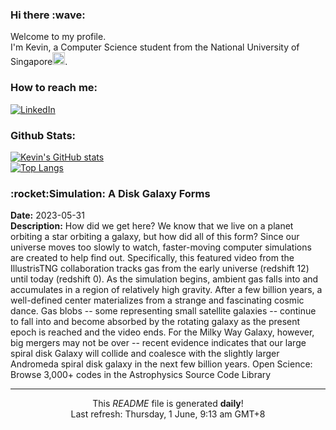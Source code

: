 <h3>Hi there :wave:</h3>

Welcome to my profile.   
I'm Kevin, a Computer Science student from the National University of Singapore<img src="https://img.icons8.com/color/96/000000/singapore-circular.png" width="20px"/>.</p>

<h3>How to reach me: </h3>
<a href="https://www.linkedin.com/in/kevin-foong/"><img alt="LinkedIn" src="https://img.shields.io/badge/linkedin-%230077B5.svg?&style=for-the-badge&logo=linkedin&logoColor=white" /></a> 

<h3>Github Stats: </h3> 

[![Kevin's GitHub stats](https://github-readme-stats.vercel.app/api?username=kevin9foong&theme=tokyonight)](https://github.com/anuraghazra/github-readme-stats) <br/>
[![Top Langs](https://github-readme-stats.vercel.app/api/top-langs/?username=kevin9foong&layout=compact&theme=tokyonight)](https://github.com/anuraghazra/github-readme-stats)

<h3>:rocket:Simulation: A Disk Galaxy Forms</h3> 
<b>Date:</b> 2023-05-31<br/>
<b>Description:</b> How did we get here? We know that we live on a planet orbiting a star orbiting a galaxy, but how did all of this form? Since our universe moves too slowly to watch, faster-moving computer simulations are created to help find out. Specifically, this featured video from the IllustrisTNG collaboration tracks gas from the early universe (redshift 12) until today (redshift 0). As the simulation begins, ambient gas falls into and accumulates in a region of relatively high gravity.  After a few billion years, a well-defined center materializes from a strange and fascinating cosmic dance. Gas blobs -- some representing small satellite galaxies -- continue to fall into and become absorbed by the rotating galaxy as the present epoch is reached and the video ends.  For the Milky Way Galaxy, however, big mergers may not be over -- recent evidence indicates that our large spiral disk Galaxy will collide and coalesce with the slightly larger Andromeda spiral disk galaxy in the next few billion years.    Open Science: Browse 3,000+ codes in the Astrophysics Source Code Library<br/>

------------
<p align="center">This <i>README</i> file is generated <b>daily</b>!</br>
Last refresh: Thursday, 1 June, 9:13 am GMT+8<br />
